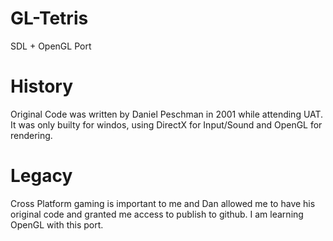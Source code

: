 # GL-Tetris
 SDL + OpenGL Port

# History
Original Code was written by Daniel Peschman in 2001 while attending UAT.  It was only builty for windos, using DirectX for Input/Sound and OpenGL for rendering.  

# Legacy
Cross Platform gaming is important to me and Dan allowed me to have his original code and granted me access to publish to github.  I am learning OpenGL with this port.  